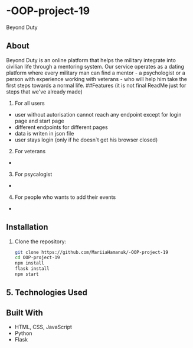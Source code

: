 # -OOP-project-19 
Beyond Duty
## About
Beyond Duty is an online platform that helps the military integrate into civilian life through a mentoring system. Our service operates as a dating platform where every military man can find a mentor - a psychologist or a person with experience working with veterans - who will help him take the first steps towards a normal life.
##Features (it is not final ReadMe just for steps that we've already made)
1. For all users
- user without autorisation cannot reach any endpoint except for login page and start page
- different endpoints for different pages
- data is writen in json file
- user stays login (only if he doesn`t get his browser closed)
2. For veterans
- 
3. For psycalogist
- 
4. For people who wants to add their events
-
## Installation
1. Clone the repository:
   ```bash
   git clone https://github.com/MariiaHamanuk/-OOP-project-19
   cd OOP-project-19
   npm install
   flask install
   npm start
## 5. Technologies Used

## Built With
- HTML, CSS, JavaScript
- Python
- Flask
